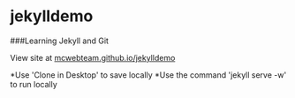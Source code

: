 jekylldemo
==========

###Learning Jekyll and Git

View site at [mcwebteam.github.io/jekylldemo](http://mcwebteam.github.io/jekylldemo)

*Use 'Clone in Desktop' to save locally
*Use the command 'jekyll serve -w' to run locally
